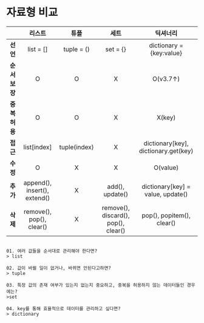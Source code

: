 # 자료형 비교
| |리스트|튜플|세트|딕셔너리|
|:---:|:---:|:---:|:---:|:---:|
|**선언**|list = []|tuple = ()|set = {}|dictionary = {key:value}|
|**순서보장**|O|O|X|O(v3.7↑)|
|**중복허용**|O|O|X|X(key)|
|**접근**|list[index]|tuple(index)|X|dictionary[key], dictionary.get(key)|
|**수정**|O|X|X|O(value)|
|**추가**|append(), insert(), extend()|X|add(), update()|dictionary[key] = value, update()|
|**삭제**|remove(), pop(), clear()|X|remove(), discard(), pop(), clear()|pop(), popitem(), clear()|


##
```
01. 여러 값들을 순서대로 관리해야 한다면?
> list

02. 값이 바뀔 일이 없거나, 바뀌면 안된다고하면?
> tuple

03. 특정 값의 존재 여부가 있는지 없는지 중요하고, 중복을 허용하지 않는 데이터들인 경우에는?
>set

04. key를 통해 효율적으로 데이터를 관리하고 싶다면?
> dictionary
```
